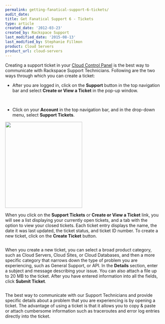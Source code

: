 ```yaml
---
permalink: getting-fanatical-support-6-tickets/
audit_date:
title: Get Fanatical Support 6 - Tickets
type: article
created_date: '2012-03-23'
created_by: Rackspace Support
last_modified_date: '2015-08-13'
last_modified_by: Stephanie Fillmon
product: Cloud Servers
product_url: cloud-servers
---
```


Creating a support ticket in your [Cloud Control Panel](https://mycloud.rackspace.com/) is the best way to communicate
with Rackspace Support Technicians. Following are the two ways through
which you can create a ticket:

-   After you are logged in, click on the **Support** button in the top
    navigation bar and select **Create or View a Ticket** in the
    pop-up window.

  <img src="{% asset_path cloud-servers/getting-fanatical-support-6-tickets/control-panel-support-button.png %}" alt="" />

  <img src="{% asset_path cloud-servers/getting-fanatical-support-6-tickets/control-panel-support-options.png %}" alt="" />

-   Click on your **Account** in the top navigation bar, and in the
    drop-down menu, select **Support Tickets**.

  <img src="{% asset_path cloud-servers/getting-fanatical-support-6-tickets/control-panel-drop-down-support.png %}" width="250" height="279" />

When you click on the **Support Tickets** or **Create or View a
Ticket** link, you will see a list displaying your currently open
tickets, and a tab with the option to view your closed tickets. Each
ticket entry displays the name, the date it was last updated, the ticket
status, and ticket ID number. To create a new ticket, click on
the **Create Ticket** button.

<img src="{% asset_path cloud-servers/getting-fanatical-support-6-tickets/control-panel-support-tickets.png %}" alt="" />

When you create a new ticket, you can select a broad product category,
such as Cloud Servers, Cloud Sites, or Cloud Databases, and then a more
specific category that narrows down the type of problem you are
experiencing, such as General Support, or API. In
the **Details** section, enter a subject and message describing your
issue. You can also attach a file up to 20 MB to the ticket. After you
have entered information into all the fields, click **Submit Ticket**.

<img src="{% asset_path cloud-servers/getting-fanatical-support-6-tickets/control-panel-sample-ticket2.png %}" alt="" />

The best way to communicate with our Support Technicians and provide
specific details about a problem that you are experiencing is by opening
a ticket.  The advantage of using a ticket is that it allows you to copy
& paste or attach cumbersome information such as traceroutes and error
log entries directly into the ticket.
